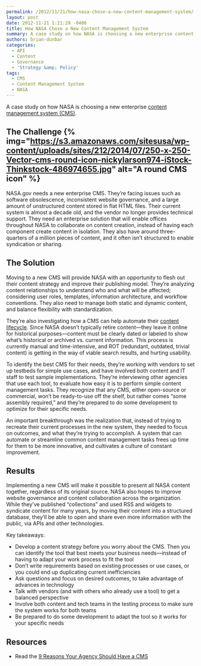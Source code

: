 ```yaml
---
permalink: /2012/11/21/how-nasa-chose-a-new-content-management-system/
layout: post
date: 2012-11-21 1:21:29 -0400
title: How NASA Chose a New Content Management System
summary: A case study on how NASA is choosing a new enterprise content management system (CMS). The Challenge NASA.gov needs a new enterprise CMS. They&rsquo;re facing issues such as software obsolescence, inconsistent website governance, and a large amount of unstructured content stored in flat HTML files. Their current system is almost a decade old, and the
authors: brian-dunbar
categories:
  - API
  - Content
  - Governance
  - 'Strategy &amp; Policy'
tags:
  - CMS
  - Content Management System
  - NASA
---
```


A case study on how NASA is choosing a new enterprise [content management system (CMS)](https://www.WHATEVER/resources/content-management-systems-toolkit/ "Content Management Systems Toolkit").

## The Challenge {% img="https://s3.amazonaws.com/sitesusa/wp-content/uploads/sites/212/2014/07/250-x-250-Vector-cms-round-icon-nickylarson974-iStock-Thinkstock-486974655.jpg" alt="A round CMS icon" %} 

NASA.gov needs a new enterprise CMS. They’re facing issues such as software obsolescence, inconsistent website governance, and a large amount of unstructured content stored in flat HTML files. Their current system is almost a decade old, and the vendor no longer provides technical support. They need an enterprise solution that will enable offices throughout NASA to collaborate on content creation, instead of having each component create content in isolation. They also have around three-quarters of a million pieces of content, and it often isn’t structured to enable syndication or sharing.

## The Solution

Moving to a new CMS will provide NASA with an opportunity to flesh out their content strategy and improve their publishing model. They’re analyzing content relationships to understand who and what will be affected; considering user roles, templates, information architecture, and workflow conventions. They also need to manage both static and dynamic content, and balance flexibility with standardization.

They’re also investigating how a CMS can help automate their [content lifecycle](http://en.wikipedia.org/wiki/Web_content_lifecycle). Since NASA doesn’t typically retire content—they leave it online for historical purposes—content must be clearly dated or labeled to show what’s historical or archived vs. current information. This process is currently manual and time-intensive, and ROT (redundant, outdated, trivial content) is getting in the way of viable search results, and hurting usability.

To identify the best CMS for their needs, they’re working with vendors to set up testbeds for simple use cases, and have involved both content and IT staff to test sample implementations. They’re interviewing other agencies that use each tool, to evaluate how easy it is to perform simple content management tasks. They recognize that any CMS, either open-source or commercial, won’t be ready-to-use off the shelf, but rather comes “some assembly required,” and they’re prepared to do some development to optimize for their specific needs.

An important breakthrough was the realization that, instead of trying to recreate their current processes in the new system, they needed to focus on outcomes, and what they’re trying to accomplish. A system that can automate or streamline common content management tasks frees up time for them to be more innovative, and cultivates a culture of constant improvement.

## Results

Implementing a new CMS will make it possible to present all NASA content together, regardless of its original source. NASA also hopes to improve website governance and content collaboration across the organization. While they’ve published “collections” and used RSS and widgets to syndicate content for many years, by moving their content into a structured database, they’ll be able to open and share even more information with the public, via APIs and other technologies.

Key takeaways:

  * Develop a content strategy before you worry about the CMS. Then you can identify the tool that best meets your business needs—instead of having to adapt your work process to fit the tool
  * Don’t write requirements based on existing processes or use cases, or you could end up duplicating current inefficiencies
  * Ask questions and focus on desired outcomes, to take advantage of advances in technology
  * Talk with vendors (and with others who already use a tool) to get a balanced perspective
  * Involve both content and tech teams in the testing process to make sure the system works for both teams
  * Be prepared to do some development to adapt the tool so it works for your specific needs

## Resources

  * Read the [9 Reasons Your Agency Should Have a CMS](https://www.WHATEVER/2013/12/12/9-reasons-your-agency-should-have-a-cms/ "9 Reasons Your Agency Should Have A CMS")

&nbsp;